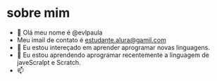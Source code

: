 # sobre mim

- 👋 Olá meu nome é @evlpaula
-  Meu imail de contato é estudante.alura@gamil.com
- 🌱 Eu estou intereçado em aprender aprogramar novas linguagens.
- 💞️ Eu estou aprendendo aprogramar recentemente a linguagem de javeScralpt e Scratch.
- 📫
